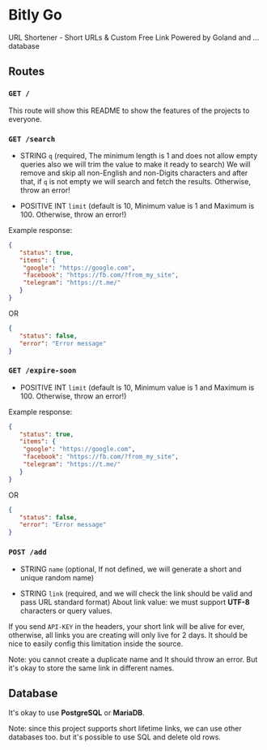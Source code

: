 # Bitly Go

URL Shortener - Short URLs &amp; Custom Free Link Powered by Goland and ... database

## Routes

### `GET /`

This route will show this README to show the features of the projects to everyone.

### `GET /search`

- STRING `q` (required, The minimum length is 1 and does not allow empty queries also we will trim the value to make it ready to search)
We will remove and skip all non-English and non-Digits characters and after that, if `q` is not empty we will search and fetch the results. Otherwise, throw an error!

- POSITIVE INT `limit` (default is 10, Minimum value is 1 and Maximum is 100. Otherwise, throw an error!)

Example response:

```json
{
   "status": true,
   "items": {
    "google": "https://google.com",
    "facebook": "https://fb.com/?from_my_site",
    "telegram": "https://t.me/"
   }
}
```

OR

```json
{
   "status": false,
   "error": "Error message"
}
```


### `GET /expire-soon`

- POSITIVE INT `limit` (default is 10, Minimum value is 1 and Maximum is 100. Otherwise, throw an error!)

Example response:

```json
{
   "status": true,
   "items": {
    "google": "https://google.com",
    "facebook": "https://fb.com/?from_my_site",
    "telegram": "https://t.me/"
   }
}
```

OR

```json
{
   "status": false,
   "error": "Error message"
}
```

### `POST /add`

- STRING `name` (optional, If not defined, we will generate a short and unique random name)

- STRING `link` (required, and we will check the link should be valid and pass URL standard format)
About link value: we must support **UTF-8** characters or query values.

If you send `API-KEY` in the headers, your short link will be alive for ever, otherwise, all links you are creating will only live for 2 days. It should be nice to easily config this limitation inside the source.

Note: you cannot create a duplicate name and It should throw an error. But it's okay to store the same link in different names.

## Database

It's okay to use **PostgreSQL** or **MariaDB**.

Note: since this project supports short lifetime links, we can use other databases too. but it's possible to use SQL and delete old rows.
